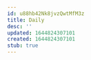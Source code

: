 ```yaml
---
id: u88hb42Nk8jvzQwtMfM3z
title: Daily
desc: ''
updated: 1644824307101
created: 1644824307101
stub: true
---
```


